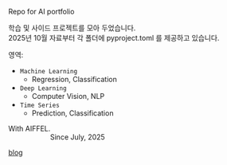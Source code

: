 Repo for AI portfolio  

학습 및 사이드 프로젝트를 모아 두었습니다.  
2025년 10월 자료부터 각 폴더에 pyproject.toml 를 제공하고 있습니다.  

영역:
- `Machine Learning`
  - Regression, Classification
- `Deep Learning`
  - Computer Vision, NLP  
- `Time Series`
  - Prediction, Classification 

With AIFFEL.<br/>
&emsp;&emsp;&emsp;&emsp;&emsp;&emsp;Since July, 2025

[blog](https://snhzyn.github.io/)
